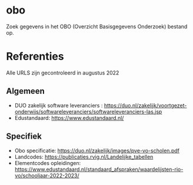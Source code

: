 # obo
Zoek gegevens in het OBO (Overzicht Basisgegevens Onderzoek) bestand op.

# Referenties

Alle URLS zijn gecontroleerd in augustus 2022

## Algemeen
- DUO zakelijk software leveranciers : https://duo.nl/zakelijk/voortgezet-onderwijs/softwareleveranciers/softwareleveranciers-las.jsp
- Edustandaard: https://www.edustandaard.nl/

## Specifiek
- Obo specificatie: https://duo.nl/zakelijk/images/pve-vo-scholen.pdf
- Landcodes: https://publicaties.rvig.nl/Landelijke_tabellen
- Elementcodes opleidingen: https://www.edustandaard.nl/standaard_afspraken/waardelijsten-rio-vo/schooljaar-2022-2023/